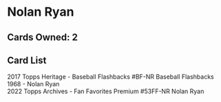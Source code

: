 # Nolan Ryan

## Cards Owned: 2

## Card List

2017 Topps Heritage - Baseball Flashbacks #BF-NR Baseball Flashbacks 1968 - Nolan Ryan<br>
2022 Topps Archives - Fan Favorites Premium #53FF-NR Nolan Ryan<br>
